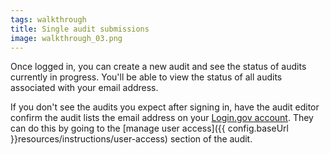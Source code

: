 ```yaml
---
tags: walkthrough
title: Single audit submissions
image: walkthrough_03.png
---
```


Once logged in, you can create a new audit and see the status of audits currently in progress. You'll be able to view the status of all audits associated with your email address.

If you don't see the audits you expect after signing in, have the audit editor confirm the audit lists the email address on your [Login.gov account](https://login.gov/create-an-account/). They can do this by going to the [manage user access]({{ config.baseUrl }}resources/instructions/user-access) section of the audit.
